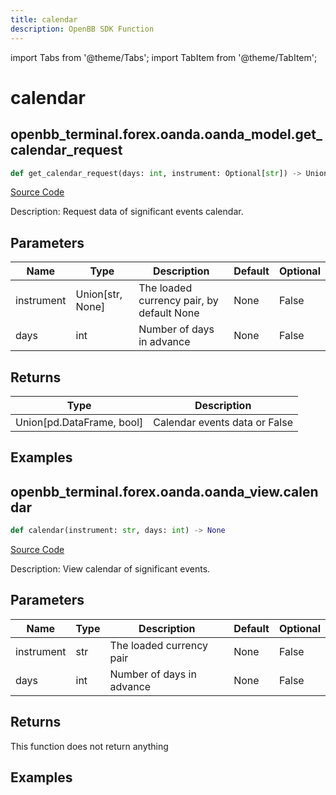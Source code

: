```yaml
---
title: calendar
description: OpenBB SDK Function
---
```


import Tabs from '@theme/Tabs';
import TabItem from '@theme/TabItem';

# calendar

<Tabs>
<TabItem value="model" label="Model" default>

## openbb_terminal.forex.oanda.oanda_model.get_calendar_request

```python title='openbb_terminal/forex/oanda/oanda_model.py'
def get_calendar_request(days: int, instrument: Optional[str]) -> Union
```
[Source Code](https://github.com/OpenBB-finance/OpenBBTerminal/tree/main/openbb_terminal/forex/oanda/oanda_model.py#L645)

Description: Request data of significant events calendar.

## Parameters

| Name | Type | Description | Default | Optional |
| ---- | ---- | ----------- | ------- | -------- |
| instrument | Union[str, None] | The loaded currency pair, by default None | None | False |
| days | int | Number of days in advance | None | False |

## Returns

| Type | Description |
| ---- | ----------- |
| Union[pd.DataFrame, bool] | Calendar events data or False |

## Examples



</TabItem>
<TabItem value="view" label="View">

## openbb_terminal.forex.oanda.oanda_view.calendar

```python title='openbb_terminal/forex/oanda/oanda_view.py'
def calendar(instrument: str, days: int) -> None
```
[Source Code](https://github.com/OpenBB-finance/OpenBBTerminal/tree/main/openbb_terminal/forex/oanda/oanda_view.py#L393)

Description: View calendar of significant events.

## Parameters

| Name | Type | Description | Default | Optional |
| ---- | ---- | ----------- | ------- | -------- |
| instrument | str | The loaded currency pair | None | False |
| days | int | Number of days in advance | None | False |

## Returns

This function does not return anything

## Examples



</TabItem>
</Tabs>